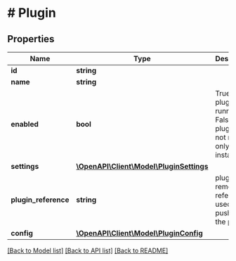 # # Plugin

## Properties

Name | Type | Description | Notes
------------ | ------------- | ------------- | -------------
**id** | **string** |  | [optional]
**name** | **string** |  |
**enabled** | **bool** | True if the plugin is running. False if the plugin is not running, only installed. |
**settings** | [**\OpenAPI\Client\Model\PluginSettings**](PluginSettings.md) |  |
**plugin_reference** | **string** | plugin remote reference used to push/pull the plugin | [optional]
**config** | [**\OpenAPI\Client\Model\PluginConfig**](PluginConfig.md) |  |

[[Back to Model list]](../../README.md#models) [[Back to API list]](../../README.md#endpoints) [[Back to README]](../../README.md)
